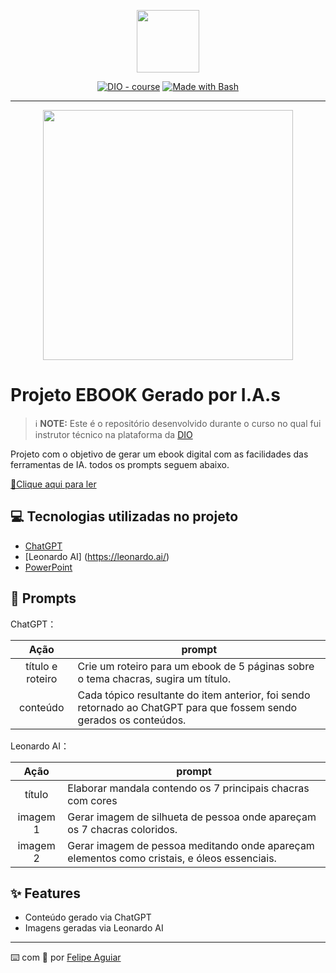 <p align="center">
    <img width="100" src=".github/assets/banner.png">
</p>


<p align="center">
<a href="https://dio.me/"><img src="https://img.shields.io/badge/DIO-Course-28DA77?logo=youtube" alt="DIO - course"></a>
<a href="https://www.gnu.org/software/bash/" title="Go to Bash homepage"><img src="https://img.shields.io/badge/Prompt-Project-blue?logo=gnu-bash&amp;logoColor=white" alt="Made with Bash"></a></p>

-------


<p align="center">
<img 
    src="./assets/cover.png"
    width="400"  
/>
</p>

# Projeto EBOOK Gerado por I.A.s


 > ℹ️ **NOTE:** Este é o repositório desenvolvido durante o curso no qual fui instrutor técnico na plataforma da [DIO](https://dio.me)

Projeto com o objetivo de gerar um ebook digital com as facilidades das ferramentas de IA. todos os prompts
seguem abaixo.

<a href="https://github.com/felipeAguiarCode/prompts-recipe-to-create-a-ebook/blob/main/output/ebook%20-%20css%20jedi%20output.pdf" title="View PDF now"> 📕Clique aqui para ler</a>

## 💻 Tecnologias utilizadas no projeto

- [ChatGPT](https://chat.openai.com/) 
- [Leonardo AI] (https://leonardo.ai/)
- [PowerPoint](https://www.microsoft.com/en/microsoft-365/powerpoint)

## 🧠 Prompts


ChatGPT：

|   Ação   | prompt                                                                                                                                                                                                                                                                         |
| :------: | ------------------------------------------------------------------------------------------------------------------------------------------------------------------------------------------------------------------------------------------------------------------------------ |
|  título e roteiro  | Crie um roteiro para um ebook de 5 páginas sobre o tema chacras, sugira um título.                                                        |
| conteúdo | Cada tópico resultante do item anterior, foi sendo retornado ao ChatGPT para que fossem sendo gerados os conteúdos.|


Leonardo AI：

|  Ação  | prompt                                                                                 |
| :----: | -------------------------------------------------------------------------------------- |
| título | Elaborar mandala contendo os 7 principais chacras com cores |
| imagem 1 | Gerar imagem de silhueta de pessoa onde apareçam os 7 chacras coloridos. |
| imagem 2 | Gerar imagem de pessoa meditando onde apareçam elementos como cristais, e óleos essenciais. |

## ✨ Features

- Conteúdo gerado via ChatGPT
- Imagens geradas via Leonardo AI

---

⌨️ com 💜 por [Felipe Aguiar](https://github.com/felipeAguiarCode)

